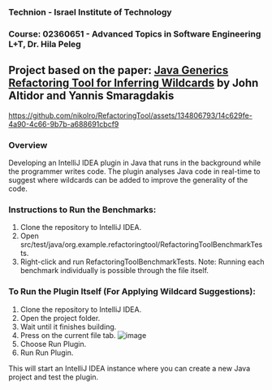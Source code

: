 ### Technion - Israel Institute of Technology
### Course: 	02360651 - Advanced Topics in Software Engineering L+T, Dr. Hila Peleg

## Project based on the paper: [Java Generics Refactoring Tool for Inferring Wildcards](https://yanniss.github.io/variance-oopsla14.pdf) by John Altidor and Yannis Smaragdakis

https://github.com/nikolro/RefactoringTool/assets/134806793/14c629fe-4a90-4c66-9b7b-a688691cbcf9

### Overview
Developing an IntelliJ IDEA plugin in Java that runs in the background while the programmer writes code. The plugin analyses Java code in real-time to suggest where wildcards can be added to improve the generality of the code.

### Instructions to Run the Benchmarks:
1) Clone the repository to IntelliJ IDEA.
2) Open src/test/java/org.example.refactoringtool/RefactoringToolBenchmarkTests.
3) Right-click and run RefactoringToolBenchmarkTests.
Note: Running each benchmark individually is possible through the file itself.

### To Run the Plugin Itself (For Applying Wildcard Suggestions): 
1) Clone the repository to IntelliJ IDEA.
2) Open the project folder.
3) Wait until it finishes building.
4) Press on the current file tab.
![image](https://github.com/nikolro/RefactoringTool/assets/134806793/10e92db9-228b-4c43-b6ba-31f865e5e0ab)
5) Choose Run Plugin.
6) Run Run Plugin.
   
This will start an IntelliJ IDEA instance where you can create a new Java project and test the plugin.


